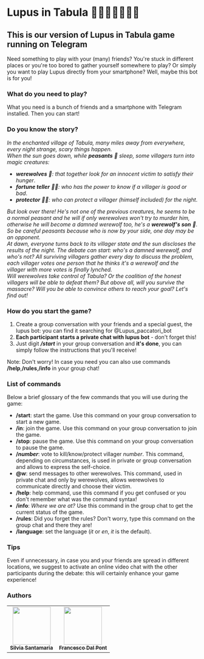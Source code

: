 # Lupus in Tabula 🐺🐾🧙‍♀️👮‍♂️🚜

## This is our version of Lupus in Tabula game running on Telegram

Need something to play with your (many) friends? You're stuck in different places or you're too bored to gather yourself somewhere to play? Or simply you want to play Lupus directly from your smartphone? Well, maybe this bot is for you!

### What do you need to play?

What you need is a bunch of friends and a smartphone with Telegram installed. Then you can start!

### Do you know the story?

_In the enchanted village of Tabula, many miles away from everywhere, every night strange, scary things happen.  
When the sun goes down, while **peasants** 🚜 sleep, some villagers turn into magic creatures:_
- ***werewolves** 🐺: that together look for an innocent victim to satisfy their hunger*.
- ***fortune teller** 🧙‍♀️: who has the power to know if a villager is good or bad*.
- ***protector** 👮‍♂️: who can protect a villager (himself included) for the night*.

_But look over there! He's not one of the previous creatures, he seems to be a normal peasant and he will if only werewolves won't try to murder him, otherwise he will become a damned werewolf too, he's a **werewolf's son** 🐾. So be careful peasants because who is now by your side, one day may be an opponent.<br>_
_At dawn, everyone turns back to its villager state and the sun discloses the results of the night.  The debate can start: who's a damned werewolf, and who's not? All surviving villagers gather every day to discuss the problem, each villager votes one person that he thinks it's a werewolf and the villager with more votes is finally lynched. <br> Will werewolves take control of Tabula? Or the coalition of the honest villagers will be able to defeat them? But above all, will you survive the massacre? Will you be able to convince others to reach your goal? Let's find out!_

### How do you start the game?

1. Create a group conversation with your friends and a special guest, the lupus bot: you can find it searching for @Lupus_paccatori_bot
2. **Each participant starts a private chat with lupus bot** - don't forget this!
3. Just digit **_/start_** in your group conversation and **it's done**, you can simply follow the instructions that you'll receive!

Note: Don't worry! In case you need you can also use commands **/help**,**/rules**,**/info** in your group chat!

### List of commands
Below a brief glossary of the few commands that you will use during the game:
* **/start**: start the game. Use this command on your group conversation to start a new game.
* **/in**: join the game. Use this command on your group conversation to join the game.
* **/stop**: pause the game. Use this command on your group conversation to pause the game.
* **/_number_**: vote to kill/know/protect villager _number_. This command, depending on circumstances, is used in private or group conversation and allows to express the self-choice.
* **@w**: send messages to other werewolves. This command, used in private chat and only by werewolves, allows werewolves to communicate directly and choose their victim.
* **/help**: help command, use this command if you get confused or you don't remember what was the command syntax!
* **/info**: *Where we are at?* Use this command in the group chat to get the current status of the game.
* **/rules**: Did you forget the rules? Don't worry, type this command on the group chat and there they are! 
* **/language**: set the language (*it* or *en*, *it* is the default).

### Tips
Even if unnecessary, in case you and your friends are spread in different locations, we suggest to activate an online video chat with the other participants during the debate: this will certainly enhance your game experience!

### Authors
<table>
  <tr>
    <td align="center"><a href="https://github.com/silviasantamaria"><img src="https://avatars3.githubusercontent.com/u/29761107?v=4" width="100px;" alt=""/><br /><sub><b>Silvia Santamaria</b>
    <td align="center"><a href="https://github.com/frenk94"><img src="https://avatars0.githubusercontent.com/u/54543458?v=4" width="100px;" alt=""/><br /><sub><b>Francesco Dal Pont</b>
